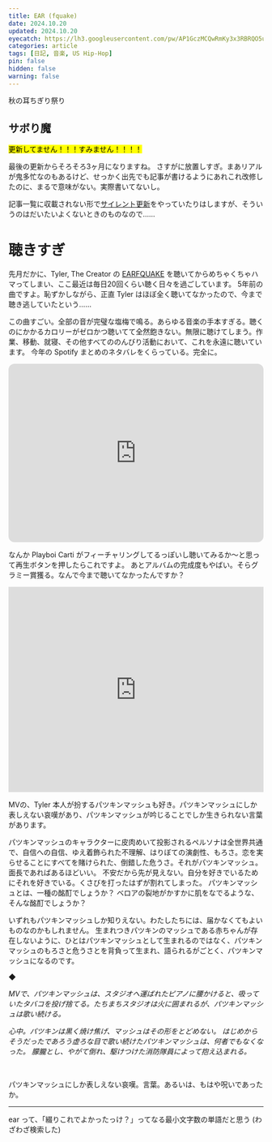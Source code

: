 ```yaml
---
title: EAR (fquake)
date: 2024.10.20
updated: 2024.10.20
eyecatch: https://lh3.googleusercontent.com/pw/AP1GczMCQwRmKy3x3RBRQO5uSVf0a_zDvbYjgECO3qj4YhZZhX8iWEX6n5AmYeT0uR7x8Ktyyu3lEB_9dfH1aL2S4FtDAftWjG9h4RfqPGBzOF98VWSV64At-efk2VlCjBrHCSyp5Idrx34yT2QepVUrWZEu=w1600-h838-s-no
categories: article
tags: [日記, 音楽, US Hip-Hop]
pin: false
hidden: false
warning: false
---
```


秋の耳ちぎり祭り

## サボり魔

<mark>更新してません！！！すみません！！！！</mark>

最後の更新からそろそろ3ヶ月になりますね。
さすがに放置しすぎ。まあリアルが鬼多忙なのもあるけど、せっかく出先でも記事が書けるようにあれこれ改修したのに、まるで意味がない。実際書いてないし。

記事一覧に収載されない形で[サイレント更新](/post/240912)をやっていたりはしますが、そういうのはだいたいよくないときのものなので……

# 聴きすぎ

先月だかに、Tyler, The Creator の [EARFQUAKE](https://open.spotify.com/intl-ja/track/5hVghJ4KaYES3BFUATCYn0?si=c681b61ace56485c) を聴いてからめちゃくちゃハマってしまい、ここ最近は毎日20回くらい聴く日々を過ごしています。
5年前の曲ですよ。恥ずかしながら、正直 Tyler はほぼ全く聴いてなかったので、今まで聴き逃していたという……

この曲すごい。全部の音が完璧な塩梅で鳴る。あらゆる音楽の手本すぎる。聴くのにかかるカロリーがゼロかつ聴いてて全然飽きない。無限に聴けてしまう。作業、移動、就寝、その他すべてののんびり活動において、これを永遠に聴いています。
今年の Spotify まとめのネタバレをくらっている。完全に。

<iframe style="border-radius:12px" src="https://open.spotify.com/embed/album/5zi7WsKlIiUXv09tbGLKsE?utm_source=generator" width="100%" height="352" frameBorder="0" allowfullscreen="" allow="autoplay; clipboard-write; encrypted-media; fullscreen; picture-in-picture" loading="lazy"></iframe>


なんか Playboi Carti がフィーチャリングしてるっぽいし聴いてみるか〜と思って再生ボタンを押したらこれですよ。
あとアルバムの完成度もやばい。そらグラミー賞獲る。なんで今まで聴いてなかったんですか？

<iframe width="100%" height="405" src="https://www.youtube.com/embed/HmAsUQEFYGI?si=4Gy9CqkFalyYOKIT&amp;start=70" title="YouTube video player" frameborder="0" allow="accelerometer; autoplay; clipboard-write; encrypted-media; gyroscope; picture-in-picture; web-share" referrerpolicy="strict-origin-when-cross-origin" allowfullscreen></iframe>

MVの、Tyler 本人が扮するパツキンマッシュも好き。パツキンマッシュにしか表しえない哀嘆があり、パツキンマッシュが吟じることでしか生きられない言葉があります。

パツキンマッシュのキャラクターに皮肉めいて投影されるペルソナは全世界共通で、自信への自信、ゆえ着飾られた不理解、はりぼての演劇性、もろさ。恋を実らせることにすべてを賭けられた、倒錯した危うさ。それがパツキンマッシュ。面長であればあるほどいい。
不安だから先が見えない。自分を好きでいるためにそれを好きでいる。くさびを打ったはずが割れてしまった。
パツキンマッシュとは、一種の酩酊でしょうか？
ベロアの裂地がかすかに肌をなでるような、そんな酩酊でしょうか？

いずれもパツキンマッシュしか知りえない。わたしたちには、届かなくてもよいものなのかもしれません。
生まれつきパツキンのマッシュである赤ちゃんが存在しないように、ひとはパツキンマッシュとして生まれるのではなく、パツキンマッシュのもろさと危うさとを背負って生まれ、語られるがごとく、パツキンマッシュになるのです。

<div class="center">◆</div>

_MVで、パツキンマッシュは、スタジオへ運ばれたピアノに腰かけると、吸っていたタバコを投げ捨てる。たちまちスタジオは火に囲まれるが、パツキンマッシュは歌い続ける。_

_心中。パツキンは黒く焼け焦げ、マッシュはその形をとどめない。_
_はじめからそうだったであろう虚ろな目で歌い続けたパツキンマッシュは、何者でもなくなった。_
_朦朧とし、やがて倒れ、駆けつけた消防隊員によって抱え込まれる。_

<br>

パツキンマッシュにしか表しえない哀嘆。言葉。あるいは、もはや呪いであったか。

---

ear って、「綴りこれでよかったっけ？」ってなる最小文字数の単語だと思う (わざわざ検索した)
